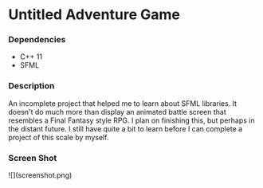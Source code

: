 <h1>Untitled Adventure Game</h1>
<h3>Dependencies</h3>
<ul><li>C++ 11</li>
<li>SFML</li></ul>
<h3>Description</h3>
<p>An incomplete project that helped me to learn about SFML libraries. It doesn't do much more than display
an animated battle screen that resembles a Final Fantasy style RPG. I plan on finishing this, but perhaps 
in the distant future. I still have quite a bit to learn before I can complete a project of this scale by myself.</p>
<h3>Screen Shot</h3>
![](screenshot.png)
